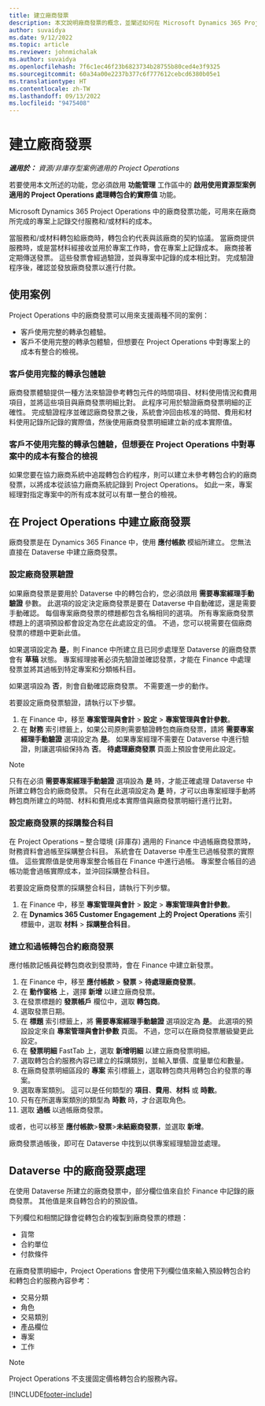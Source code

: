 ```yaml
---
title: 建立廠商發票
description: 本文說明廠商發票的概念，並闡述如何在 Microsoft Dynamics 365 Project Operations 中建立這些發票。
author: suvaidya
ms.date: 9/12/2022
ms.topic: article
ms.reviewer: johnmichalak
ms.author: suvaidya
ms.openlocfilehash: 7f6c1ec46f23b6823734b28755b80ced4e3f9325
ms.sourcegitcommit: 60a34a00e2237b377c6f777612cebcd6380b05e1
ms.translationtype: HT
ms.contentlocale: zh-TW
ms.lasthandoff: 09/13/2022
ms.locfileid: "9475408"
---
```

# <a name="create-vendor-invoices"></a>建立廠商發票

_**適用於：** 資源/非庫存型案例適用的 Project Operations_

若要使用本文所述的功能，您必須啟用 **功能管理** 工作區中的 **啟用使用資源型案例適用的 Project Operations 處理轉包合約實際值** 功能。

Microsoft Dynamics 365 Project Operations 中的廠商發票功能，可用來在廠商所完成的專案上記錄交付服務和/或材料的成本。

當服務和/或材料轉包給廠商時，轉包合約代表與該廠商的契約協議。 當廠商提供服務時，或是當材料經接收並用於專案工作時，會在專案上記錄成本。 廠商接著定期傳送發票。 這些發票會經過驗證，並與專案中記錄的成本相比對。 完成驗證程序後，確認並發放廠商發票以進行付款。

## <a name="scenarios-for-use"></a>使用案例

Project Operations 中的廠商發票可以用來支援兩種不同的案例：

- 客戶使用完整的轉承包體驗。
- 客戶不使用完整的轉承包體驗，但想要在 Project Operations 中對專案上的成本有整合的檢視。

### <a name="customers-use-the-full-subcontracting-experiences"></a>客戶使用完整的轉承包體驗

廠商發票體驗提供一種方法來驗證參考轉包元件的時間項目、材料使用情況和費用項目，並將這些項目與廠商發票明細比對。 此程序可用於驗證廠商發票明細的正確性。 完成驗證程序並確認廠商發票之後，系統會沖回由核准的時間、費用和材料使用記錄所記錄的實際值，然後使用廠商發票明細建立新的成本實際值。

### <a name="customers-dont-use-the-full-subcontracting-experiences-but-want-to-have-a-unified-view-of-costs-on-projects-in-project-operations"></a>客戶不使用完整的轉承包體驗，但想要在 Project Operations 中對專案中的成本有整合的檢視

如果您要在協力廠商系統中追蹤轉包合約程序，則可以建立未參考轉包合約的廠商發票，以將成本從該協力廠商系統記錄到 Project Operations。 如此一來，專案經理對指定專案中的所有成本就可以有單一整合的檢視。

## <a name="create-vendor-invoices-in-project-operations"></a>在 Project Operations 中建立廠商發票

廠商發票是在 Dynamics 365 Finance 中，使用 **應付帳款** 模組所建立。 您無法直接在 Dataverse 中建立廠商發票。

### <a name="set-up-vendor-invoice-verification"></a>設定廠商發票驗證

如果廠商發票是要用於 Dataverse 中的轉包合約，您必須啟用 **需要專案經理手動驗證** 參數。 此選項的設定決定廠商發票是要在 Dataverse 中自動確認，還是需要手動確認。 每個專案廠商發票的標題都包含名稱相同的選項。 所有專案廠商發票標題上的選項預設都會設定為您在此處設定的值。 不過，您可以視需要在個廠商發票的標題中更新此值。

如果選項設定為 **是**，則 Finance 中所建立且已同步處理至 Dataverse 的廠商發票會有 **草稿** 狀態。 專案經理接著必須先驗證並確認發票，才能在 Finance 中處理發票並將其過帳到特定專案和分類帳科目。

如果選項設為 **否**，則會自動確認廠商發票。 不需要進一步的動作。

若要設定廠商發票驗證，請執行以下步驟。

1. 在 Finance 中，移至 **專案管理與會計** \> **設定** \> **專案管理與會計參數**。
1. 在 **財務** 索引標籤上，如果公司原則需要驗證轉包商廠商發票，請將 **需要專案經理手動驗證** 選項設定為 **是**。 如果專案經理不需要在 Dataverse 中進行驗證，則讓選項組保持為 **否**。 **待處理廠商發票** 頁面上預設會使用此設定。

> [!NOTE]
> 只有在必須 **需要專案經理手動驗證** 選項設為 **是** 時，才能正確處理 Dataverse 中所建立轉包合約廠商發票。 只有在此選項設定為 **是** 時，才可以由專案經理手動將轉包商所建立的時間、材料和費用成本實際值與廠商發票明細行進行比對。

### <a name="set-up-a-procurement-integration-account-for-vendor-invoices"></a>設定廠商發票的採購整合科目

在 Project Operations – 整合環境 (非庫存) 適用的 Finance 中過帳廠商發票時，財務資料會過帳至採購整合科目。 系統會在 Dataverse 中產生已過帳發票的實際值。 這些實際值是使用專案整合帳目在 Finance 中進行過帳。 專案整合帳目的過帳功能會過帳實際成本，並沖回採購整合科目。

若要設定廠商發票的採購整合科目，請執行下列步驟。

1. 在 Finance 中，移至 **專案管理與會計** \> **設定** \> **專案管理與會計參數**。
1. 在 **Dynamics 365 Customer Engagement 上的 Project Operations** 索引標籤中，選取 **材料** \> **採購整合科目**。

### <a name="create-and-post-subcontract-vendor-invoices"></a>建立和過帳轉包合約廠商發票

應付帳款記帳員從轉包商收到發票時，會在 Finance 中建立新發票。

1. 在 Finance 中，移至 **應付帳款** \> **發票** \> **待處理廠商發票**。
1. 在 **動作窗格** 上，選擇 **新增** 以建立廠商發票。
1. 在發票標題的 **發票帳戶** 欄位中，選取 **轉包商**。
1. 選取發票日期。
1. 在 **標題** 索引標籤上，將 **需要專案經理手動驗證** 選項設定為 **是**。 此選項的預設設定來自 **專案管理與會計參數** 頁面。 不過，您可以在廠商發票層級變更此設定。
1. 在 **發票明細** FastTab 上，選取 **新增明細** 以建立廠商發票明細。
1. 選取轉包合約服務內容已建立的採購類別，並輸入單價、度量單位和數量。
1. 在廠商發票明細區段的 **專案** 索引標籤上，選取轉包商共用轉包合約發票的專案。
1. 選取專案類別。 這可以是任何類型的 **項目**、**費用**、**材料** 或 **時數**。
1. 只有在所選專案類別的類型為 **時數** 時，才台選取角色。
1. 選取 **過帳** 以過帳廠商發票。

或者，也可以移至 **應付帳款**\>**發票**\>**未結廠商發票**，並選取 **新增**。

廠商發票過帳後，即可在 Dataverse 中找到以供專案經理驗證並處理。

## <a name="vendor-invoice-processing-in-dataverse"></a>Dataverse 中的廠商發票處理

在使用 Dataverse 所建立的廠商發票中，部分欄位值來自於 Finance 中記錄的廠商發票。 其他值是來自轉包合約的預設值。

下列欄位和相關記錄會從轉包合約複製到廠商發票的標題：

- 貨幣
- 合約單位
- 付款條件

在廠商發票明細中，Project Operations 會使用下列欄位值來輸入預設轉包合約和轉包合約服務內容參考：

- 交易分類
- 角色
- 交易類別
- 產品欄位
- 專案
- 工作

> [!NOTE]
> Project Operations 不支援固定價格轉包合約服務內容。

[!INCLUDE[footer-include](../includes/footer-banner.md)]
